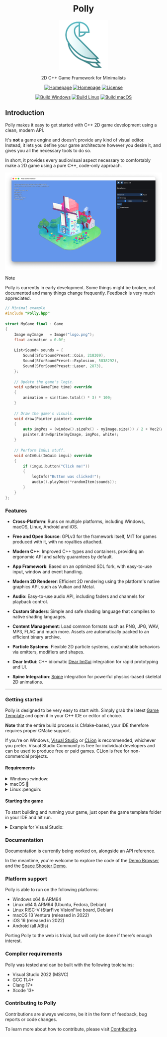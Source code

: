 <div class="title-block" style="text-align: center;" align="center">

# Polly

<p><img title="Polly logo" src="Docs/assets/images/logo.svg" width="160" height="160"></p>

2D C++ Game Framework for Minimalists

[![Homepage](https://img.shields.io/badge/Homepage-polly2d.org-blue)](https://polly2d.org)
[![Homepage](https://img.shields.io/badge/Get%20Started-29B24F)](#getting-started)
[![License](https://img.shields.io/badge/license-GPLv3-green)](https://github.com/cdervis/Polly2D/blob/main/LICENSE.md)

[![Build Windows](https://github.com/cdervis/Polly2D/actions/workflows/build-windows.yml/badge.svg)](https://github.com/cdervis/Polly2D/actions/workflows/build-windows.yml)
[![Build Linux](https://github.com/cdervis/Polly2D/actions/workflows/build-linux.yml/badge.svg)](https://github.com/cdervis/Polly2D/actions/workflows/build-linux.yml)
[![Build macOS](https://github.com/cdervis/Polly2D/actions/workflows/build-macos.yml/badge.svg)](https://github.com/cdervis/Polly2D/actions/workflows/build-macos.yml)

</div>

## Introduction

Polly makes it easy to get started with C++ 2D game development using a clean, modern API.

It's **not** a game engine and doesn't provide any kind of visual editor.
Instead, it lets you define your game architecture however you desire it, and gives you all the necessary tools to do so.

In short, it provides every audiovisual aspect necessary to comfortably make a 2D game using a pure C++, code-only approach. 

![Cover image](Docs/assets/images/cover-1.webp)

> [!NOTE]  
> Polly is currently in early development. Some things might be broken, not documented and many things change frequently.
> Feedback is very much appreciated.

```cpp
// Minimal example
#include "Polly.hpp"

struct MyGame final : Game
{
    Image myImage   = Image("logo.png");
    float animation = 0.0f;

    List<Sound> sounds = {
        Sound(SfxrSoundPreset::Coin, 218309),
        Sound(SfxrSoundPreset::Explosion, 5838292),
        Sound(SfxrSoundPreset::Laser, 2873),
    };

    // Update the game's logic.
    void update(GameTime time) override
    {
        animation = sin(time.total() * 3) * 100;
    }

    // Draw the game's visuals.
    void draw(Painter painter) override
    {
        auto imgPos = (window().sizePx() - myImage.size()) / 2 + Vec2(animation, 0);
        painter.drawSprite(myImage, imgPos, white);
    }

    // Perform ImGui stuff.
    void onImGui(ImGui& imgui) override
    {
        if (imgui.button("Click me!"))
        {
            logInfo("Button was clicked!");
            audio().playOnce(*randomItem(sounds));
        }
    }
};
```

### Features

- **Cross-Platform**: Runs on multiple platforms, including Windows, macOS, Linux, Android and iOS.

- **Free and Open Source**: GPLv3 for the framework itself, MIT for games produced with it, with no royalties attached.

- **Modern C++**: Improved C++ types and containers, providing an ergonomic API and safety guarantees by default.

- **App Framework**: Based on an optimized SDL fork, with easy-to-use input, window and event handling.

- **Modern 2D Renderer**: Efficient 2D rendering using the platform's native graphics API, such as Vulkan and Metal.

- **Audio**: Easy-to-use audio API, including faders and channels for playback control.

- **Custom Shaders**: Simple and safe shading language that compiles to native shading languages.

- **Content Management**: Load common formats such as PNG, JPG, WAV, MP3, FLAC and much more. Assets are automatically packed to an efficient binary archive.

- **Particle Systems**: Flexible 2D particle systems, customizable behaviors via emitters, modifiers and shapes.

- **Dear ImGui**: C++ idiomatic [Dear ImGui](https://github.com/ocornut/imgui) integration  for rapid prototyping and UI.

- **Spine Integration**: [Spine](https://esotericsoftware.com/) integration for powerful physics-based skeletal 2D animations.

---

### Getting started

Polly is designed to be very easy to start with.
Simply grab the latest [Game Template](https://github.com/cdervis/Polly2D/releases) and open it in your C++ IDE or editor of choice.

**Note** that the entire build process is CMake-based, your IDE therefore requires proper CMake support.

If you're on Windows, [Visual Studio](https://visualstudio.com) or [CLion](https://www.jetbrains.com/clion/) is recommended, whichever you prefer.
Visual Studio Community is free for individual developers and can be used to produce free or paid games. CLion is free for non-commercial projects.

#### Requirements

<details>
<summary>Windows :window:</summary>

Please ensure that [Git](https://git-scm.com/downloads/win) and [Python 3](https://www.python.org/downloads/windows/) are installed.

</details>

<details>
<summary>macOS 🍏</summary>
    
Please ensure that [Homebrew](https://github.com/Homebrew/brew/releases) is installed.

Then install Xcode via the [App Store](https://apps.apple.com/us/app/xcode/id497799835?mt=12) **or** via the command line:
```sh
xcode-select --install
```

Then install Git and CMake:
```sh
brew install git cmake
```

If you're **not** using CLion or another IDE / editor, you can generate an Xcode project for your game:
```sh
cmake -B build/xcode -G Xcode
open build/xcode/MyGame.xcodeproj
```

</details>

<details>
<summary>Linux :penguin:</summary>

On Linux, development libraries for e.g. X11, Wayland and ALSA are required.

##### Ubuntu and similar:
```sh
sudo apt install build-essential git make binutils pkg-config cmake ninja-build clang-format \
                 gnome-desktop-testing libasound2-dev libpulse-dev \
                 libaudio-dev libjack-dev libsndio-dev libx11-dev libxext-dev \
                 libxrandr-dev libxcursor-dev libxfixes-dev libxi-dev libxss-dev libxtst-dev \
                 libxkbcommon-dev libdrm-dev libgbm-dev libgl1-mesa-dev libgles2-mesa-dev \
                 libegl1-mesa-dev libdbus-1-dev libibus-1.0-dev libudev-dev
```

##### Fedora and similar:
```sh
sudo yum install gcc git-core make cmake ninja-build gcc-c++ pkg-config clang-tools-extra \
                 alsa-lib-devel pulseaudio-libs-devel nas-devel pipewire-devel \
                 libX11-devel libXext-devel libXrandr-devel libXcursor-devel libXfixes-devel \
                 libXi-devel libXScrnSaver-devel dbus-devel ibus-devel \
                 systemd-devel mesa-libGL-devel libxkbcommon-devel mesa-libGLES-devel \
                 mesa-libEGL-devel vulkan-devel wayland-devel wayland-protocols-devel \
                 libdrm-devel mesa-libgbm-devel libdecor-devel \
                 pipewire-jack-audio-connection-kit-devel
```

</details>

#### Starting the game

To start building and running your game, just open the game template folder in your IDE and hit run.

<details>
<summary>Example for Visual Studio:</summary>
    
![Opening a CMake project in Visual Studio](Docs/Resources/vs-open-cmake.webp)

</details>

### Documentation

Documentation is currently being worked on, alongside an API reference.

In the meantime, you're welcome to explore the code of the [Demo Browser](https://github.com/cdervis/Polly2D/tree/main/Apps/DemoBrowser)
and the [Space Shooter Demo](https://github.com/cdervis/Polly2D/tree/main/Apps/SpaceShooter).

### Platform support

Polly is able to run on the following platforms:

- Windows x64 & ARM64
- Linux x64 & ARM64 (Ubuntu, Fedora, Debian)
- Linux RISC-V (StarFive VisionFive board, Debian)
- macOS 13 Ventura (released in 2022)
- iOS 16 (released in 2022)
- Android (all ABIs)

Porting Polly to the web is trivial, but will only be done if there's enough interest.

### Compiler requirements

Polly was tested and can be built with the following toolchains:
- Visual Studio 2022 (MSVC)
- GCC 11.4+
- Clang 17+
- Xcode 13+

### Contributing to Polly

Contributions are always welcome, be it in the form of feedback, bug reports or code changes.

To learn more about how to contribute, please visit [Contributing](CONTRIBUTING.md).

